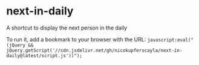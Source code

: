 # next-in-daily
A shortcut to display the next person in the daily

To run it, add a bookmark to your browser with the URL: `javascript:eval("(jQuery && jQuery.getScript('//cdn.jsdelivr.net/gh/nicokupferscayla/next-in-daily@latest/script.js'))");`
